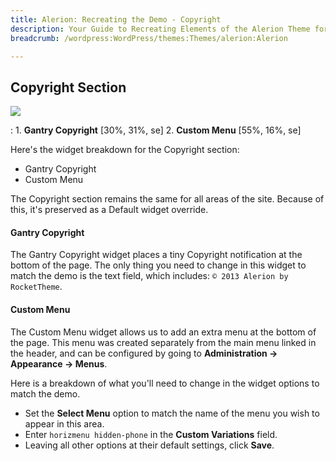 ```yaml
---
title: Alerion: Recreating the Demo - Copyright
description: Your Guide to Recreating Elements of the Alerion Theme for WordPress
breadcrumb: /wordpress:WordPress/themes:Themes/alerion:Alerion

---
```


Copyright Section
-----
![][copyright]

:   1. **Gantry Copyright** [30%, 31%, se]
	2. **Custom Menu** [55%, 16%, se]

Here's the widget breakdown for the Copyright section:

* Gantry Copyright
* Custom Menu

The Copyright section remains the same for all areas of the site. Because of this, it's preserved as a Default widget override.

#### Gantry Copyright

The Gantry Copyright widget places a tiny Copyright notification at the bottom of the page. The only thing you need to change in this widget to match the demo is the text field, which includes: `© 2013 Alerion by RocketTheme`. 

#### Custom Menu

The Custom Menu widget allows us to add an extra menu at the bottom of the page. This menu was created separately from the main menu linked in the header, and can be configured by going to **Administration -> Appearance -> Menus**.

Here is a breakdown of what you'll need to change in the widget options to match the demo.

* Set the **Select Menu** option to match the name of the menu you wish to appear in this area.
* Enter `horizmenu hidden-phone` in the **Custom Variations** field.
* Leaving all other options at their default settings, click **Save**.

[copyright]: assets/demo_11.jpeg
